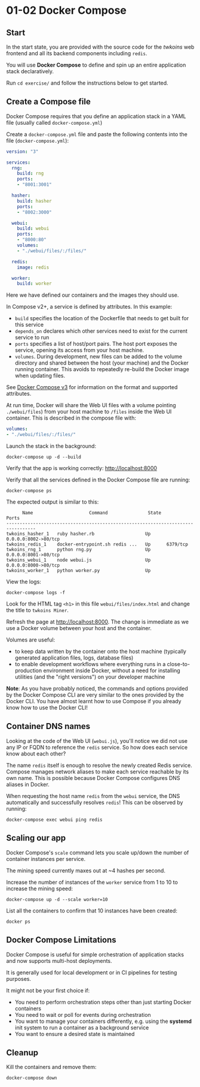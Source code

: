 # 01-02 Docker Compose

## Start

In the start state, you are provided with the source code for the _twkoins_ web frontend and all its backend components including `redis`.

You will use **Docker Compose** to define and spin up an entire application stack declaratively.

Run `cd exercise/` and follow the instructions below to get started.

## Create a Compose file

Docker Compose requires that you define an application stack in a YAML file (usually called `docker-compose.yml`)

Create a `docker-compose.yml` file and paste the following contents into the file (`docker-compose.yml`):

```yaml
version: "3"

services:
  rng:
    build: rng
    ports:
    - "8001:3001"

  hasher:
    build: hasher
    ports:
    - "8002:3000"

  webui:
    build: webui
    ports:
    - "8000:80"
    volumes:
    - "./webui/files/:/files/"

  redis:
    image: redis

  worker:
    build: worker
```

Here we have defined our containers and the images they should use.

In Compose v2+, a service is defined by attributes. In this example:

* `build` specifies the location of the Dockerfile that needs to get built for this service
* `depends_on` declares which other services need to exist for the current service to run
* `ports` specifies a list of host/port pairs. The host port exposes the service, opening its access from your host machine.
* `volumes`. During development, new files can be added to the volume directory and shared between the host (your machine) and the Docker running container. This avoids to repeatedly re-build the Docker image when updating files.

See [Docker Compose v3](https://docs.docker.com/compose/compose-file/) for information on the format and supported attributes.

At run time, Docker will share the Web UI files with a volume pointing `./webui/files`) from your host machine to `/files` inside the Web UI container. This is described in the compose file with:

```yaml
volumes:
- "./webui/files/:/files/"
```

Launch the stack in the background:

```console
docker-compose up -d --build
```

Verify that the app is working correctly: <http://localhost:8000>

Verify that all the services defined in the Docker Compose file are running:

```console
docker-compose ps
```

The expected output is similar to this:

```output
      Name                     Command               State          Ports
---------------------------------------------------------------------------------
twkoins_hasher_1   ruby hasher.rb                   Up      0.0.0.0:8002->80/tcp
twkoins_redis_1    docker-entrypoint.sh redis ...   Up      6379/tcp
twkoins_rng_1      python rng.py                    Up      0.0.0.0:8001->80/tcp
twkoins_webui_1    node webui.js                    Up      0.0.0.0:8000->80/tcp
twkoins_worker_1   python worker.py                 Up
```

View the logs:

```console
docker-compose logs -f
```

Look for the HTML tag `<h1>` in this file `webui/files/index.html` and change the title to `twkoins Miner`.

Refresh the page at [http://localhost:8000](http://localhost:8000). The change is immediate as we use a Docker volume between your host and the container.

Volumes are useful:

* to keep data written by the container onto the host machine (typically generated application files, logs, database files)
* to enable development workflows where everything runs in a close-to-production environment inside Docker, without a need for installing utilities (and the "right versions") on your developer machine

**Note**: As you have probably noticed, the commands and options provided by the Docker Compose CLI are very similar to the ones provided by the Docker CLI. You have almost learnt how to use Compose if you already know how to use the Docker CLI!

## Container DNS names

Looking at the code of the Web UI (`webui.js`), you'll notice we did not use any IP or FQDN to reference the `redis` service. So how does each service know about each other?

The name `redis` itself is enough to resolve the newly created Redis service. Compose manages network aliases to make each service reachable by its own name. This is possible because Docker Compose configures DNS aliases in Docker.

When requesting the host name `redis` from the `webui` service, the DNS automatically and successfully resolves `redis`! This can be observed by running:

```console
docker-compose exec webui ping redis
```

## Scaling our app

Docker Compose's `scale` command lets you scale up/down the number of container instances per service.

The mining speed currently maxes out at ~4 hashes per second.

Increase the number of instances of the `worker` service from 1 to 10 to increase the mining speed:

```console
docker-compose up -d --scale worker=10
```

List all the containers to confirm that 10 instances have been created:

```console
docker ps
```

## Docker Compose Limitations

Docker Compose is useful for simple orchestration of application stacks and now supports multi-host deployments.

It is generally used for local development or in CI pipelines for testing purposes.

It might not be your first choice if:

* You need to perform orchestration steps other than just starting Docker containers
* You need to wait or poll for events during orchestration
* You want to manage your containers differently, e.g. using the **systemd** init system to run a container as a background service
* You want to ensure a desired state is maintained

## Cleanup

Kill the containers and remove them:

```console
docker-compose down
```
